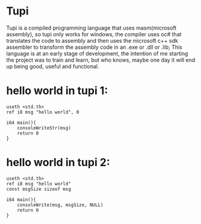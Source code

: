 # Tupi
Tupi is a compiled programming language that uses masm(microsoft assembly), so tupi only works for windows, the compiler uses oc# that translates the code to assembly and then uses the microsoft c++ sdk assembler to transform the assembly code in an .exe or .dll or .lib; This language is at an early stage of development, the intention of me starting the project was to train and learn, but who knows, maybe one day it will end up being good, useful and functional.

# hello world in tupi 1:
    useth <std.th>
    ref i8 msg "hello world", 0

    i64 main(){
        consoleWriteStr(msg)
        return 0
    }

# hello world in tupi 2:
    useth <std.th>
    ref i8 msg "hello world"
    const msgSize sizeof msg

    i64 main(){
        consoleWrite(msg, msgSize, NULL)
        return 0
    }
